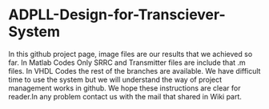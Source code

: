 # ADPLL-Design-for-Transciever-System
In this github project page, image files are our results that we achieved so far.
In Matlab Codes Only SRRC and Transmitter files are include that .m files.
In VHDL Codes the rest of the branches are available.
We have difficult time to use the system but we will understand the way of project management works in github.
We hope these instructions are clear for reader.In any problem contact us with the mail that shared in Wiki part.
